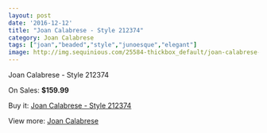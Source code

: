 ```yaml
---
layout: post
date: '2016-12-12'
title: "Joan Calabrese - Style 212374"
category: Joan Calabrese
tags: ["joan","beaded","style","junoesque","elegant"]
image: http://img.sequinious.com/25584-thickbox_default/joan-calabrese-style-212374.jpg
---
```

Joan Calabrese - Style 212374

On Sales: **$159.99**
<a href="https://www.sequinious.com/joan-calabrese/5508-joan-calabrese-style-212374.html"><amp-img layout="responsive" width="600" height="600" src="//img.sequinious.com/25584-thickbox_default/joan-calabrese-style-212374.jpg" alt="Joan Calabrese - Style 212374 0" /></a>

Buy it: [Joan Calabrese - Style 212374](https://www.sequinious.com/joan-calabrese/5508-joan-calabrese-style-212374.html "Joan Calabrese - Style 212374")

View more: [Joan Calabrese](https://www.sequinious.com/51-joan-calabrese "Joan Calabrese")